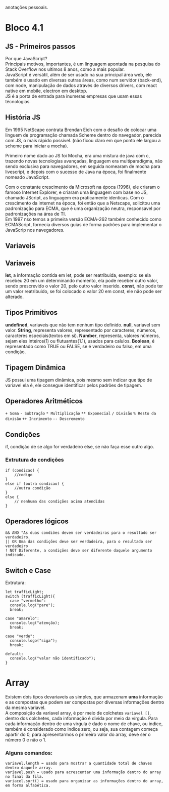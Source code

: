 anotações pessoais.

# Bloco 4.1

## JS - Primeiros passos

Por que JavaScript? <br>
Principais motivos, importantes, é um linguagem apontada na pesquisa do Stack Overflow nos ultimos 8 anos, como a mais popular.<br>
JavaScript é versátil, além de ser usado na sua principal área web, ele também é usado em diversas outras áreas, como num servidor (back-end), com node, manipulação de dados através de diversos drivers, com react native em mobile, electron em desktop. <br>
JS é a porta de entrada para inumeras empresas que usam essas técnologias. <br>

## História JS

Em 1995 NetScape contrata Brendan Eich com o desafio de colocar uma linguem de programação chamada Scheme dentro do navegador, parecida com JS, o mais rápido possivel. (não ficou claro em que ponto ele largou a scheme para iniciar a mocha). <br>

Primeiro nome dado ao JS foi Mocha, era uma mistura de java com c, trazendo novas tecnologias avançadas, linguagem era multiparadigma, não sendo exclusiva para navegadores, em seguida nomearam de mocha para livescript, e depois com o sucesso de Java na época, foi finalmente nomeado JavaScript.

Com o constante crescimento da Microsoft na época (1996), ele criaram o famoso Internet Explorer, e criaram uma linguagem com base no JS, chamado JScript, as linguagem era praticamente identicas.
Com o crescimento da internet na época, foi então que a Netscape, solicitou uma padronização para ECMA, que é uma organização neutra, responsavel por padronizações na área de TI. <br>
Em 1997 nśo temos a primeira versão ECMA-262 também conhecido como ECMAScript, fornecia diversos guias de forma padrões para implementar o JavaScrip nos navegadores.

## Variaveis

## Variaveis

**let**, a informação contida em let, pode ser reatribuida, exemplo: se ela recebeu 20 em um determinando momento, ela pode receber outro valor, sendo prescrevido o valor 20, pelo outro valor inserido.
**const**, não pode ter um valor reatribuido, se foi colocado o valor 20 em const, ele não pode ser alterado.

## Tipos Primitivos

**undefined**, variaveis que não tem nenhum tipo definido.
**null**, variavel sem valor.
**String**,  representa valores, representado por caracteres, números, caracteres especiais(textos em si).
**Number**, representa, valores números, sejam eles inteiros(1) ou flutuantes(1.1), usados para calulos.
**Boolean**, é representado como TRUE ou FALSE, se é verdadeiro ou falso, em uma condição.

## Tipagem Dinâmica

JS possui uma tipagem dinâmica, pois mesmo sem indicar que tipo de variavel ela é, ele consegue identificar pelos padrões de tipagem.

## Operadores Aritméticos

`+ Soma`
`- Subtração`
`* Multiplicação`
`** Exponecial`
`/ Divisão`
`% Resto da divisão`
`++ Incrimento`
`-- Descremento`

## Condições

if, condição de se algo for verdadeiro
else, se não faça esse outro algo.

### Extrutura de condições

```
if (condicao) {
    //codigo
}
else if (outra condicao) {
    //outra condição
}
else {
    // nenhuma das condições acima atendidas
}
```

## Operadores lógicos

```
&& AND "As duas condiões devem ser verdadeiras para o resultado ser verdadeiro.
|| OR Uma das condições deve ser verdadeira, para o resultado ser verdadeiro
! NOT Diferente, a condições deve ser diferente daquele argumento indicado.
```

## Switch e Case

Extrutura:
```
let trafficLight;
switch (trafficLight){
  case "vermelho":
  console.log("pare");
  break;

case "amarelo":
  console.log("atenção);
  break;

case "verde":
  console.logo("siga");
  break;

default:
  console.log("valor não identificado");
}
```
# Array

Existem dois tipos devariaveis as simples, que armazenam **uma** informação e as compostas que podem ser compostas por diversas informações dentro da mesma variavel. <br>
A composição da variavel array, é por meio de colchetes `variavel []`, dentro dos colchetes, cada informação é divida por meio da vírgula. Para cada informação dentro de uma virgula é dado o nome de chave, ou indice, também é considerado como indice zero, ou seja, sua contagem começa apartir do 0, para apresentarmos o primeiro valor do array, deve ser o número 0 e não o 1.<br>

### Alguns comandos:
```
variavel.length = usado para mostrar a quantidade total de chaves dentro daquele array.
variavel.push = usado para acrescentar uma informação dentro do array no final da fila.
variacel.sort() = usado para organizar as informações dentro do array, em forma alfabética.
```